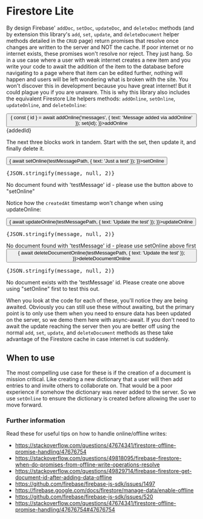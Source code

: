 <script lang="ts">
  import { Story } from 'kitbook';
  import { Button, Store } from 'svelte-pieces';
  import { Doc, addOnline, setOnline, updateOnline, deleteDocumentOnline } from 'sveltefirets';

  const testMessagePath = "messages/testMessage";
</script>

<!-- prettier-ignore -->
# Firestore Lite 

By design Firebase' `addDoc`, `setDoc`, `updateDoc`, and `deleteDoc` methods (and by extension this library's `add`, `set`, `update`, and `deleteDocument` helper methods detailed in the `CRUD` page) return promises that resolve once changes are written to the server and NOT the cache. If poor internet or no internet exists, these promises won't resolve nor reject. They just hang. So in a use case where a user with weak internet creates a new item and you write your code to await the addition of the item to the database before navigating to a page where that item can be edited further, nothing will happen and users will be left wondering what is broken with the site. You won't discover this in development because you have great internet! But it could plague you if you are unaware. This is why this library also includes the equivalent Firestore Lite helpers methods: `addOnline`, `setOnline`, `updateOnline`, and `deleteOnline`:

<Story name="addOnline">
  <Store
    startWith={'nothing added yet - click to add and display message id'}
    let:set
    let:store={addedId}>
    <Button
      onclick={async () => {
        const { id } = await addOnline('messages', { text: 'Message added via addOnline' });
        set(id);
      }}>addOnline</Button>
    {addedId}
  </Store>
</Story>

The next three blocks work in tandem. Start with the set, then update it, and finally delete it.

<Story name="setOnline">
  <Button
    onclick={async () => {
      await setOnline(testMessagePath, { text: 'Just a test' });
    }}>setOnline</Button>
  <Doc path={testMessagePath} let:data={message}>
    <pre>{JSON.stringify(message, null, 2)}</pre>
    <div slot="fallback">
      No document found with 'testMessage' id - please use the button above to "setOnline"
    </div>
  </Doc>
</Story>

Notice how the `createdAt` timestamp won't change when using updateOnline:

<Story name="updateOnline">
  <Button
    onclick={async () => {
      await updateOnline(testMessagePath, { text: 'Update the test' });
    }}>updateOnline</Button>
  <Doc path={testMessagePath} let:data={message}>
    <pre>{JSON.stringify(message, null, 2)}</pre>
    <div slot="fallback">
      No document found with 'testMessage' id - please use setOnline above first
    </div>
  </Doc>
</Story>

<Story name="deleteDocumentOnline">
  <Button
    onclick={async () => {
      await deleteDocumentOnline(testMessagePath, { text: 'Update the test' });
    }}>deleteDocumentOnline</Button>
  <Doc path={testMessagePath} let:data={message}>
    <pre>{JSON.stringify(message, null, 2)}</pre>
    <div slot="fallback">
      No document exists with the 'testMessage' id. Please create one above using "setOnline" first to test this out.
    </div>
  </Doc>
</Story>

When you look at the code for each of these, you'll notice they are being awaited. Obviously you can still use these without awaiting, but the primary point is to only use them when you need to ensure data has been updated on the server, so we demo them here with async-await. If you don't need to await the update reaching the server then you are better off using the normal `add`, `set`, `update`, and `deleteDocument` methods as these take advantage of the Firestore cache in case internet is cut suddenly.


<!-- prettier-ignore -->
## When to use 

The most compelling use case for these is
if the creation of a document is mission critical. Like creating a new dictionary that a user will
then add entries to and invite others to collaborate on. That would be a poor experience if somehow
the dictionary was never added to the server. So we use `setOnline` to ensure the dictionary is
created before allowing the user to move forward. 

### Further information 

Read these for useful tips on how to handle online/offline writes: 
- https://stackoverflow.com/questions/47674341/firestore-offline-promise-handling/47676754 
- https://stackoverflow.com/questions/49818095/firebase-firestore-when-do-promises-from-offline-write-operations-resolve
- https://stackoverflow.com/questions/49829714/firebase-firestore-get-document-id-after-adding-data-offline
- https://github.com/firebase/firebase-js-sdk/issues/1497
- https://firebase.google.com/docs/firestore/manage-data/enable-offline
- https://github.com/firebase/firebase-js-sdk/issues/520
- https://stackoverflow.com/questions/47674341/firestore-offline-promise-handling/47676754#47676754
